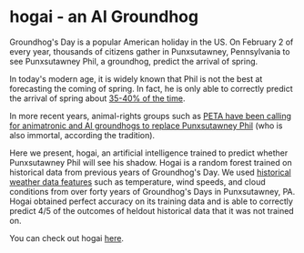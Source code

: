 # hogai - an AI Groundhog

Groundhog's Day is a popular American holiday in the US. On February 2 of every year, thousands of citizens gather in Punxsutawney, Pennsylvania to see Punxsutawney Phil, a groundhog, predict the arrival of spring.

In today's modern age, it is widely known that Phil is not the best at forecasting the coming of spring. In fact, he is only able to correctly predict the arrival of spring about [35-40% of the time](https://www.ncei.noaa.gov/news/groundhog-day-forecasts-and-climate-history).

In more recent years, animal-rights groups such as [PETA have been calling for animatronic and AI groundhogs to replace Punxsutawney Phil](https://www.theverge.com/2020/1/30/21114868/punxsutawney-phil-replaced-ai-animatronic-groundhog-says-peta) (who is also immortal, according the tradition).

Here we present, hogai, an artificial intelligence trained to predict whether Punxsutawney Phil will see his shadow. Hogai is a random forest trained on historical data from previous years of Groundhog's Day. We used [historical weather data features](https://www.ncdc.noaa.gov/cdo-web/) such as temperature, wind speeds, and cloud conditions from over forty years of Groundhog's Days in Punxsutawney, PA. Hogai obtained perfect accuracy on its training data and is able to correctly predict 4/5 of the outcomes of heldout historical data that it was not trained on.


You can check out hogai [here](https://alecmchiu.shinyapps.io/hogai/). 


